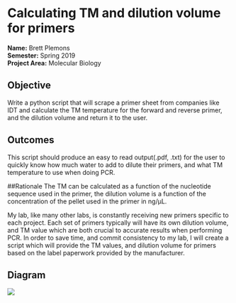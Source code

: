 # Calculating TM and dilution volume for primers

**Name:** Brett Plemons 
<br/>
**Semester:** Spring 2019
<br/>
**Project Area:** Molecular Biology

## Objective
Write a python script that will scrape a primer sheet from companies like IDT
and calculate the TM temperature for the forward and reverse primer, and the dilution volume and return it to the user.

## Outcomes
This script should produce an easy to read output(.pdf, .txt) for the user to quickly know how much water to add to dilute their primers,
and what TM temperature to use when doing PCR.

##Rationale
The TM can be calculated as a function of the nucleotide sequence used in the primer, the dilution volume is a function of the
concentration of the pellet used in the primer in ng/&#956;L.

My lab, like many other labs, is constantly receiving new primers specific to each project. Each set of primers typically will have its own
dilution volume, and TM value which are both crucial to accurate results when performing PCR. In order to save time, and commit 
consistency to my lab, I will create a script which will provide the TM values, and dilution volume for primers based on the label paperwork
provided by the manufacturer.

## Diagram
<img src="https://github.com/KaynRyu/semesterProject/blob/master/semesterproject.jpg">
